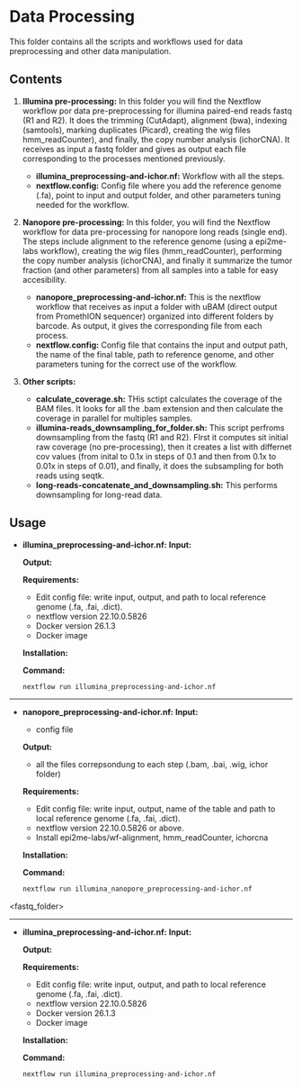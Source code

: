 # Data Processing
This folder contains all the scripts and workflows used for data preprocessing and other data manipulation.

## Contents

1. **Illumina pre-processing:** In this folder you will find the Nextflow workflow por data pre-preprocessing for illumina paired-end reads fastq (R1 and R2). It does the trimming (CutAdapt), alignment (bwa), indexing (samtools), marking duplicates (Picard), creating the wig files hmm_readCounter), and finally, the copy number analysis (ichorCNA). It receives as input a fastq folder and gives as output each file corresponding to the processes mentioned previously.
    * **illumina_preprocessing-and-ichor.nf:** Workflow with all the steps.
    * **nextflow.config:** Config file where you add the reference genome (.fa), point to input and output folder, and other parameters tuning needed for the workflow.
      
3. **Nanopore pre-processing:** In this folder, you will find the Nextflow workflow for data pre-processing for nanopore long reads (single end). The steps include alignment to the reference genome (using a epi2me-labs workflow), creating the wig files (hmm_readCounter), performing the copy number analysis (ichorCNA), and finally it summarize the tumor fraction (and other parameters) from all samples into a table for easy accesibility. 
    * **nanopore_preprocessing-and-ichor.nf:** This is the nextflow workflow that receives as input a folder with uBAM (direct output from PromethION sequencer) organized into different folders by barcode. As output, it gives the corresponding file from each process. 
    * **nextflow.config:** Config file that contains the input and output path, the name of the final table, path to reference genome, and other parameters tuning for the correct use of the workflow.
      
5. **Other scripts:**
    * **calculate_coverage.sh:** THis sctipt calculates the coverage of the BAM files. It looks for all the .bam extension and then calculate the coverage in parallel for multiples samples. 
    * **illumina-reads_downsampling_for_folder.sh:** This script perfroms downsampling from the fastq (R1 and R2). FIrst it computes sit initial raw coverage (no pre-processing), then it creates a list with differnet cov values (from inital to 0.1x in steps of 0.1 and then from 0.1x to 0.01x in steps of 0.01), and finally, it does the subsampling for both reads using seqtk. 
    * **long-reads-concatenate_and_downsampling.sh:** This performs downsampling for long-read data. 


## Usage
* **illumina_preprocessing-and-ichor.nf:**
  **Input:**

  **Output:**


  **Requirements:**
  * Edit config file: write input, output, and path to local reference genome (.fa, .fai, .dict).
  * nextflow version 22.10.0.5826
  * Docker version 26.1.3
  * Docker image
    
  **Installation:**
  
  **Command:**
  
  ```bash
  nextflow run illumina_preprocessing-and-ichor.nf
  ```
  
***
* **nanopore_preprocessing-and-ichor.nf:**
  **Input:**
  + config file
 
  **Output:**
  * all the files correpsondung to each step (.bam, .bai, .wig, ichor folder)

  **Requirements:**
  * Edit config file: write input, output, name of the table and path to local reference genome (.fa, .fai, .dict).
  * nextflow version 22.10.0.5826 or above. 
  * Install epi2me-labs/wf-alignment, hmm_readCounter, ichorcna

  **Installation:**
  
  **Command:**
  
  ```bash
  nextflow run illumina_nanopore_preprocessing-and-ichor.nf
  ```
  
<fastq_folder>

***
* **illumina_preprocessing-and-ichor.nf:**
  **Input:**

  **Output:**


  **Requirements:**
  * Edit config file: write input, output, and path to local reference genome (.fa, .fai, .dict).
  * nextflow version 22.10.0.5826
  * Docker version 26.1.3
  * Docker image
    
  **Installation:**
  
  **Command:**
  
  ```bash
  nextflow run illumina_preprocessing-and-ichor.nf
  ```
